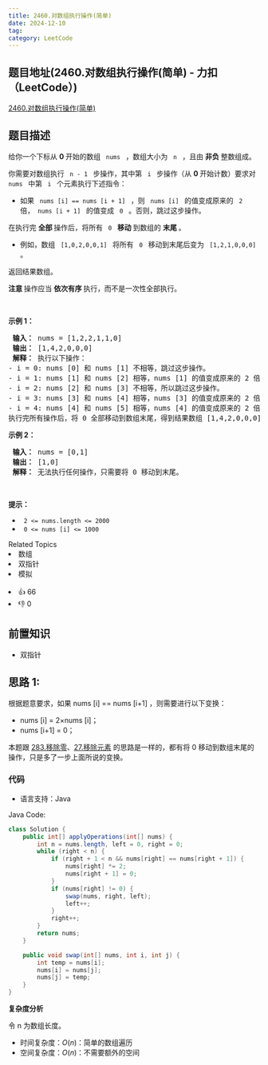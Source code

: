 ```yaml
---
title: 2460.对数组执行操作(简单)
date: 2024-12-10
tag:
category: LeetCode
---
```


## 题目地址(2460.对数组执行操作(简单) - 力扣（LeetCode）)

[2460.对数组执行操作(简单)](https://leetcode.cn/problems/apply-operations-to-an-array/)

## 题目描述

<p> 给你一个下标从 <strong> 0 </strong> 开始的数组 <code> nums </code> ，数组大小为 <code> n </code> ，且由 <strong> 非负 </strong> 整数组成。</p>

<p> 你需要对数组执行 <code> n - 1 </code> 步操作，其中第 <code> i </code> 步操作（从 <strong> 0 </strong> 开始计数）要求对 <code> nums </code> 中第 <code> i </code> 个元素执行下述指令：</p>

<ul> 
 <li> 如果 <code> nums [i] == nums [i + 1] </code> ，则 <code> nums [i] </code> 的值变成原来的 <code> 2 </code> 倍，<code> nums [i + 1] </code> 的值变成 <code> 0 </code> 。否则，跳过这步操作。</li> 
</ul>

<p> 在执行完 <strong> 全部 </strong> 操作后，将所有 <code> 0 </code> <strong> 移动 </strong> 到数组的 <strong> 末尾 </strong> 。</p>

<ul> 
 <li> 例如，数组 <code> [1,0,2,0,0,1] </code> 将所有 <code> 0 </code> 移动到末尾后变为 <code> [1,2,1,0,0,0] </code> 。</li> 
</ul>

<p> 返回结果数组。</p>

<p> <strong> 注意 </strong> 操作应当 <strong> 依次有序 </strong> 执行，而不是一次性全部执行。</p>

<p>&nbsp; </p>

<p> <strong> 示例 1：</strong> </p>

<pre>
<strong> 输入：</strong> nums = [1,2,2,1,1,0]
<strong> 输出：</strong> [1,4,2,0,0,0]
<strong> 解释：</strong> 执行以下操作：
- i = 0: nums [0] 和 nums [1] 不相等，跳过这步操作。
- i = 1: nums [1] 和 nums [2] 相等，nums [1] 的值变成原来的 2 倍，nums [2] 的值变成 0 。数组变成 [1, <em> <strong> 4 </strong> </em>, <em> <strong> 0 </strong> </em>,1,1,0] 。
- i = 2: nums [2] 和 nums [3] 不相等，所以跳过这步操作。
- i = 3: nums [3] 和 nums [4] 相等，nums [3] 的值变成原来的 2 倍，nums [4] 的值变成 0 。数组变成 [1,4,0, <em> <strong> 2 </strong> </em>, <em> <strong> 0 </strong> </em>,0] 。
- i = 4: nums [4] 和 nums [5] 相等，nums [4] 的值变成原来的 2 倍，nums [5] 的值变成 0 。数组变成 [1,4,0,2, <em> <strong> 0 </strong> </em>, <em> <strong> 0 </strong> </em>] 。
执行完所有操作后，将 0 全部移动到数组末尾，得到结果数组 [1,4,2,0,0,0] 。
</pre>

<p> <strong> 示例 2：</strong> </p>

<pre>
<strong> 输入：</strong> nums = [0,1]
<strong> 输出：</strong> [1,0]
<strong> 解释：</strong> 无法执行任何操作，只需要将 0 移动到末尾。
</pre>

<p>&nbsp; </p>

<p> <strong> 提示：</strong> </p>

<ul> 
 <li> <code> 2 &lt;= nums.length &lt;= 2000 </code> </li> 
 <li> <code> 0 &lt;= nums [i] &lt;= 1000 </code> </li> 
</ul>

<div> <div> Related Topics </div> <div> <li> 数组 </li> <li> 双指针 </li> <li> 模拟 </li> </div> </div> <br> <div> <li> 👍 66 </li> <li> 👎 0 </li> </div>

## 前置知识

- 双指针

## 思路 1:

根据题意要求，如果 nums [i] == nums [i+1] ，则需要进行以下变换：

- nums [i] = 2×nums [i]；
- nums [i+1] = 0；

本题跟 [283.移除零](https://leetcode.cn/problems/move-zeroes/description/)、[27.移除元素](https://leetcode.cn/problems/remove-element/) 的思路是一样的，都有将 0 移动到数组末尾的操作，只是多了一步上面所说的变换。


### 代码

- 语言支持：Java

Java Code:

```java
class Solution {
    public int[] applyOperations(int[] nums) {
        int n = nums.length, left = 0, right = 0;
        while (right < n) {
            if (right + 1 < n && nums[right] == nums[right + 1]) {
                nums[right] *= 2;
                nums[right + 1] = 0;
            }
            if (nums[right] != 0) {
                swap(nums, right, left);
                left++;
            }
            right++;
        }
        return nums;
    }

    public void swap(int[] nums, int i, int j) {
        int temp = nums[i];
        nums[i] = nums[j];
        nums[j] = temp;
    }
}

```


**复杂度分析**

令 n 为数组长度。

- 时间复杂度：$O(n)$：简单的数组遍历
- 空间复杂度：$O(n)$：不需要额外的空间


